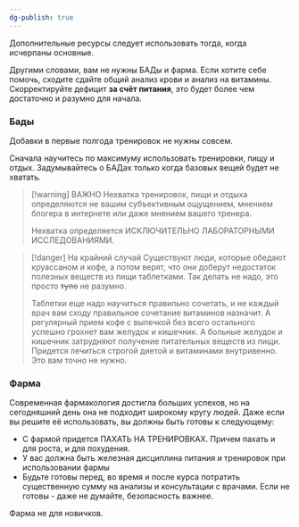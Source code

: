 ```yaml
---
dg-publish: true
---
```

Дополнительные ресурсы следует использовать тогда, когда исчерпаны основные.

Другими словами, вам не нужны БАДы и фарма. Если хотите себе помочь, сходите сдайте общий анализ крови и анализ на витамины. Скорректируйте дефицит **за счёт питания**, это будет более чем достаточно и разумно для начала.

### Бады
Добавки в первые полгода тренировок не нужны совсем. 
 
Сначала научитесь по максимуму использовать тренировки, пищу и отдых. Задумывайтесь о БАДах только когда базовых вещей будет не хватать.

> [!warning] ВАЖНО
>  Нехватка тренировок, пищи и отдыха определяются не вашим субъективным ощущением, мнением блогера в интернете или даже мнением вашего тренера.
>  
>  Нехватка определяется ИСКЛЮЧИТЕЛЬНО ЛАБОРАТОРНЫМИ ИССЛЕДОВАНИЯМИ.

> [!danger] На крайний случай
>  Существуют люди, которые обедают круассаном и кофе, а потом верят, что они доберут недостаток полезных веществ из пищи таблетками. Так делать не надо, это просто ~~тупо~~ не разумно. 
>  
>  Таблетки еще надо научиться правильно сочетать, и не каждый врач вам сходу правильное сочетание витаминов назначит. А регулярный прием кофе с выпечкой без всего остального успешно грохнет вам желудок и кишечник. А больные желудок и кишечник затрудняют получение питательных веществ из пищи. Придется лечиться строгой диетой и витаминами внутривенно. Это вам точно не нужно.

### Фарма

Современная фармакология достигла больших успехов, но на сегодняшний день она не подходит широкому кругу людей. Даже если вы решите её использовать, вы должны быть готовы к следующему:
- С фармой придется ПАХАТЬ НА ТРЕНИРОВКАХ. Причем пахать и для роста, и для похудения.
- У вас должна быть железная дисциплина питания и тренировок при использовании фармы
- Будьте готовы перед, во время и после курса потратить существенную сумму на анализы и консультации с врачами. Если не готовы - даже не думайте, безопасность важнее.

Фарма не для новичков.